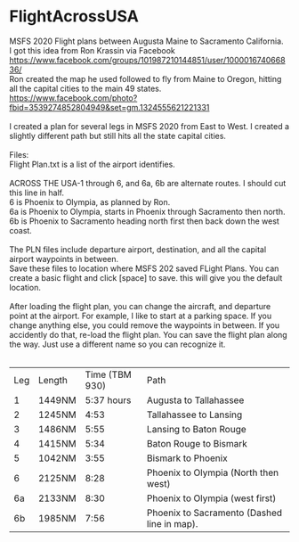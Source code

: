 # FlightAcrossUSA
MSFS 2020 Flight plans between Augusta Maine to Sacramento California.<br />
I got this idea from Ron Krassin via Facebook<br />
https://www.facebook.com/groups/101987210144851/user/100001674066836/<br />
Ron created the map he used followed to fly from Maine to Oregon, hitting all the capital cities to the main 49 states.<br />
https://www.facebook.com/photo?fbid=3539274852804949&set=gm.1324555621221331<br />
<br />
I created a plan for several legs in MSFS 2020 from East to West.  I created a slightly different path but still hits all the state capital cities.<br />
<br />
Files:<br />
Flight Plan.txt is a list of the airport identifies.<br />
<br />
ACROSS THE USA-1 through 6, and 6a, 6b are alternate routes.  I should cut this line in half.<br />
6 is Phoenix to Olympia, as planned by Ron.<br />
6a is Phoenix to Olympia, starts in Phoenix through Sacramento then north.<br />
6b is Phoenix to Sacramento heading north first then back down the west coast.<br />
<br />
The PLN files include departure airport, destination, and all the capital airport waypoints in between.<br />
Save these files to location where MSFS 202 saved FLight Plans.  You can create a basic flight and click [space] to save.  this will give you the default location.<br />
<br />
After loading the flight plan, you can change the aircraft, and departure point at the airport.  For example, I like to start at a parking space.  If you change anything else, you could remove the waypoints in between.  If you accidently do that, re-load the flight plan.
You can save the flight plan along the way.  Just use a different name so you can recognize it.<br />
<br />
<table><tr><td>Leg</td><td>Length</td><td>Time (TBM 930)</td><td>Path</td></tr>
<tr><td>1</td><td>1449NM</td><td>5:37 hours</td><td>Augusta to Tallahassee</td></tr>
<tr><td>2</td><td>		1245NM</td><td>		4:53	</td><td>				  Tallahassee to Lansing</td></tr>
<tr><td>3</td><td>		1486NM</td><td>		5:55	</td><td>				  Lansing to Baton Rouge</td></tr>
<tr><td>4</td><td>		1415NM</td><td>		5:34</td><td>					  Baton Rouge to Bismark</td></tr>
<tr><td>5</td><td> 	1042NM</td><td>		3:55	</td><td>					Bismark to Phoenix</td></tr>
<tr><td>6</td><td>		2125NM</td><td>		8:28	</td><td>				  Phoenix to Olympia (North then west)</td></tr>
<tr><td>6a</td><td>	2133NM</td><td>		8:30</td><td>						Phoenix to Olympia (west first)</td></tr>
<tr><td>6b</td><td>	1985NM</td><td>		7:56	</td><td>					Phoenix to Sacramento  (Dashed line in map).</td></tr>
</table>
